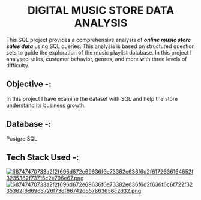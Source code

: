 <h1 id="custom-id" align="center">DIGITAL MUSIC STORE DATA ANALYSIS</h1>

This SQL project provides a comprehensive analysis of ***online music store sales data*** using SQL queries. This analysis is based on structured question sets to guide the exploration of the music playlist database. In this project I analysed sales, customer behavior, genres, and more with three levels of difficulty.

## Objective -:
In this project I have examine the dataset with SQL and help the store understand its business growth.

## Database -:
Postgre SQL

## Tech Stack Used -:
[![68747470733a2f2f696d672e69636f6e73382e636f6d2f6172636164652f3235362f73716c2e706e67.png](https://i.postimg.cc/5NgXtJTq/68747470733a2f2f696d672e69636f6e73382e636f6d2f6172636164652f3235362f73716c2e706e67.png)](https://postimg.cc/pp9W0w2p)
[![68747470733a2f2f696d672e69636f6e73382e636f6d2f636f6c6f722f3235362f6d6963726f736f66742d657863656c2d32.png](https://i.postimg.cc/05J3x26F/68747470733a2f2f696d672e69636f6e73382e636f6d2f636f6c6f722f3235362f6d6963726f736f66742d657863656c2d32.png)](https://postimg.cc/qg4Qxrxx) 




